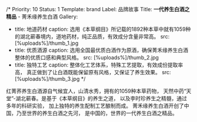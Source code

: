 /*
Priority: 10
Status: 1
Template: brand
Label: 品牌故事
Title: <b>一代养生白酒之精品</b> - 菁禾缘养生白酒
Gallery: 
- title: 地道药材
  caption: 选用《本草纲目》所记载的1892种本草中就有1059种的湖北蕲春境内，道地药材，纯正品质，有效成分含量非常高。
  src: [%uploads%]/thumb_1.jpg
- title: 优质酒源
  caption: 选用全国最优质白酒作为原酒，确保菁禾缘养生白酒整体的优质口感和典型风格。
  src: [%uploads%]/thumb_2.jpg
- title: 独特工艺
  caption: 整体化工艺体系，特殊工艺提取，有效成份提取率高， 真正做到了让白酒既能保留原有风格，又保证了养生效果。
  src: [%uploads%]/thumb_3.jpg
*/
<p>红菁荞养生白酒源自气候宜人，山清水秀，拥有的1059种本草药物， 天然中药“天堂”-湖北蕲春。是基于《本草纲目》的养生之道， 以及李时珍养生之精髓，通过多年的科研实验， 加上独特的养生配制工艺酿制而成。 菁禾缘养生白酒开创了中国，乃至世界的养生白酒之先河， 是中国的，世界的一代养生白酒之精品。</p>